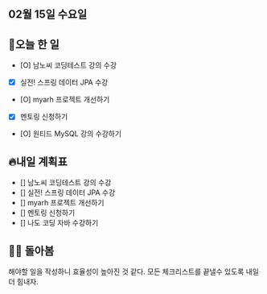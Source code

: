 ## 02월 15일 수요일

## 📝오늘 한 일

- [O] 남노씨 코딩테스트 강의 수강
- [X] 실전! 스프링 데이터 JPA 수강
- [O] myarh 프로젝트 개선하기
- [X] 멘토링 신청하기
- [O] 원티드 MySQL 강의 수강하기

## 🔥내일 계획표

- [] 남노씨 코딩테스트 강의 수강
- [] 실전! 스프링 데이터 JPA 수강
- [] myarh 프로젝트 개선하기
- [] 멘토링 신청하기
- [] 나도 코딩 자바 수강하기


## 💁‍♂️ 돌아봄

해야할 일을 작성하니 효율성이 높아진 것 같다.
모든 체크리스트를 끝낼수 있도록 내일 더 힘내자.
